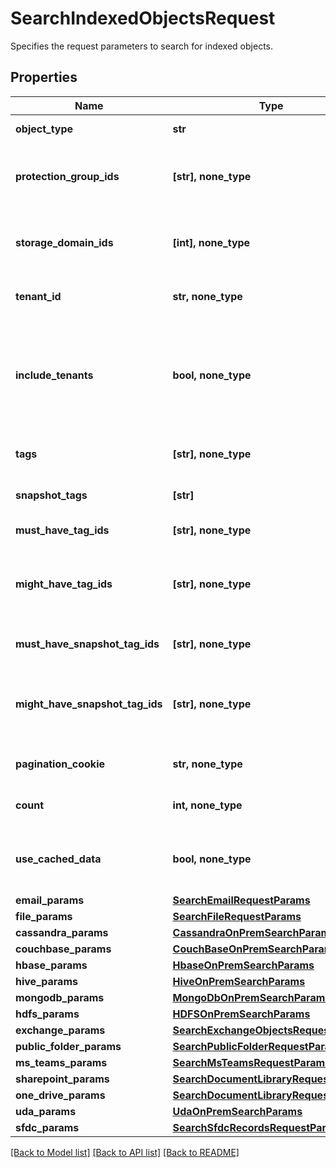 # SearchIndexedObjectsRequest

Specifies the request parameters to search for indexed objects.

## Properties
Name | Type | Description | Notes
------------ | ------------- | ------------- | -------------
**object_type** | **str** | Specifies the object type to be searched for. | 
**protection_group_ids** | **[str], none_type** | Specifies a list of Protection Group ids to filter the indexed objects. If specified, the objects indexed by specified Protection Group ids will be returned. | [optional] 
**storage_domain_ids** | **[int], none_type** | Specifies the Storage Domain ids to filter indexed objects for which Protection Groups are writing data to Cohesity Views on the specified Storage Domains. | [optional] 
**tenant_id** | **str, none_type** | TenantId contains id of the tenant for which objects are to be returned. | [optional] 
**include_tenants** | **bool, none_type** | If true, the response will include objects which belongs to all tenants which the current user has permission to see. Default value is false. | [optional]  if omitted the server will use the default value of False
**tags** | **[str], none_type** | \&quot;This field is deprecated. Please use mightHaveTagIds.\&quot; | [optional] 
**snapshot_tags** | **[str]** | \&quot;This field is deprecated. Please use mightHaveSnapshotTagIds.\&quot; | [optional] 
**must_have_tag_ids** | **[str], none_type** | Specifies tags which must be all present in the document. | [optional] 
**might_have_tag_ids** | **[str], none_type** | Specifies list of tags, one or more of which might be present in the document. These are OR&#39;ed together and the resulting criteria AND&#39;ed with the rest of the query. | [optional] 
**must_have_snapshot_tag_ids** | **[str], none_type** | Specifies snapshot tags which must be all present in the document. | [optional] 
**might_have_snapshot_tag_ids** | **[str], none_type** | Specifies list of snapshot tags, one or more of which might be present in the document. These are OR&#39;ed together and the resulting criteria AND&#39;ed with the rest of the query. | [optional] 
**pagination_cookie** | **str, none_type** | Specifies the pagination cookie with which subsequent parts of the response can be fetched. | [optional] 
**count** | **int, none_type** | Specifies the number of indexed objects to be fetched for the specified pagination cookie. | [optional] 
**use_cached_data** | **bool, none_type** | Specifies whether we can serve the GET request from the read replica cache. There is a lag of 15 seconds between the read replica and primary data source. | [optional] 
**email_params** | [**SearchEmailRequestParams**](SearchEmailRequestParams.md) |  | [optional] 
**file_params** | [**SearchFileRequestParams**](SearchFileRequestParams.md) |  | [optional] 
**cassandra_params** | [**CassandraOnPremSearchParams**](CassandraOnPremSearchParams.md) |  | [optional] 
**couchbase_params** | [**CouchBaseOnPremSearchParams**](CouchBaseOnPremSearchParams.md) |  | [optional] 
**hbase_params** | [**HbaseOnPremSearchParams**](HbaseOnPremSearchParams.md) |  | [optional] 
**hive_params** | [**HiveOnPremSearchParams**](HiveOnPremSearchParams.md) |  | [optional] 
**mongodb_params** | [**MongoDbOnPremSearchParams**](MongoDbOnPremSearchParams.md) |  | [optional] 
**hdfs_params** | [**HDFSOnPremSearchParams**](HDFSOnPremSearchParams.md) |  | [optional] 
**exchange_params** | [**SearchExchangeObjectsRequestParams**](SearchExchangeObjectsRequestParams.md) |  | [optional] 
**public_folder_params** | [**SearchPublicFolderRequestParams**](SearchPublicFolderRequestParams.md) |  | [optional] 
**ms_teams_params** | [**SearchMsTeamsRequestParams**](SearchMsTeamsRequestParams.md) |  | [optional] 
**sharepoint_params** | [**SearchDocumentLibraryRequestParams**](SearchDocumentLibraryRequestParams.md) |  | [optional] 
**one_drive_params** | [**SearchDocumentLibraryRequestParams**](SearchDocumentLibraryRequestParams.md) |  | [optional] 
**uda_params** | [**UdaOnPremSearchParams**](UdaOnPremSearchParams.md) |  | [optional] 
**sfdc_params** | [**SearchSfdcRecordsRequestParams**](SearchSfdcRecordsRequestParams.md) |  | [optional] 

[[Back to Model list]](../README.md#documentation-for-models) [[Back to API list]](../README.md#documentation-for-api-endpoints) [[Back to README]](../README.md)


